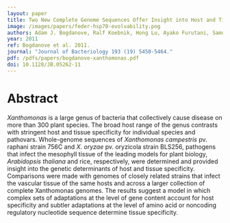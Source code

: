 ```yaml
---
layout: paper
title: Two New Complete Genome Sequences Offer Insight into Host and Tissue Specificity of Plant Pathogenic Xanthomonas spp
image: /images/papers/feder-hsp70-evolvability.png
authors: Adam J. Bogdanove, Ralf Koebnik, Hong Lu, Ayako Furutani, Samuel V. Angiuoli, Prabhu B. Patil, Marie-Anne Van Sluys, Robert P. Ryan, Damien F. Meyer, Sang-Wook Han, Gudlur Aparna, Misha Rajaram, Arthur L. Delcher, Adam M. Phillippy, Daniela Puiu, Michael C. Schatz, Martin Shumway, Daniel D. Sommer, Cole Trapnell, Faiza Benahmed, George Dimitrov, Ramana Madupu, Diana Radune, Steven Sullivan, Gopaljee Jha, Hiromichi Ishihara, Sang-Won Lee, Alok Pandey, Vikas Sharma, Malinee Sriariyanun, Boris Szurek, Casiana M. Vera-Cruz, Karin S. Dorman, Pamela C. Ronald, Valérie Verdier, J. Maxwell Dow, Ramesh V. Sonti, Seiji Tsuge, Volker P. Brendel, Pablo D. Rabinowicz, Jan E. Leach, Frank F. White, Steven L. Salzberg.
year: 2011
ref: Bogdanove et al. 2011.
journal: "Journal of Bacteriology 193 (19) 5450-5464."
pdf: /pdfs/papers/bogdanove-xanthomonas.pdf
doi: 10.1128/JB.05262-11
---
```


# Abstract

*Xanthomonas* is a large genus of bacteria that collectively cause disease on more than 300 plant species. The broad host range of the genus contrasts with stringent host and tissue specificity for individual species and pathovars. Whole-genome sequences of *Xanthomonas* *campestris* pv. raphani strain 756C and *X. oryzae* pv. oryzicola strain BLS256, pathogens that infect the mesophyll tissue of the leading models for plant biology, *Arabidopsis* *thaliana* and rice, respectively, were determined and provided insight into the genetic determinants of host and tissue specificity. Comparisons were made with genomes of closely related strains that infect the vascular tissue of the same hosts and across a larger collection of complete Xanthomonas genomes. The results suggest a model in which complex sets of adaptations at the level of gene content account for host specificity and subtler adaptations at the level of amino acid or noncoding regulatory nucleotide sequence determine tissue specificity.